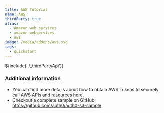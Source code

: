 ```yaml
---
title: AWS Tutorial
name: AWS
thirdParty: true
alias:
  - Amazon web services
  - amazon webservices
  - aws
image: /media/addons/aws.svg
tags:
  - quickstart
---
```

${include('./_thirdPartyApi')}

### Additional information

* You can find more details about how to obtain AWS Tokens to securely call AWS APIs and resources [here](/integrations/aws#delegation-scenarios).
* Checkout a complete sample on GitHub: <https://github.com/auth0/auth0-s3-sample>
